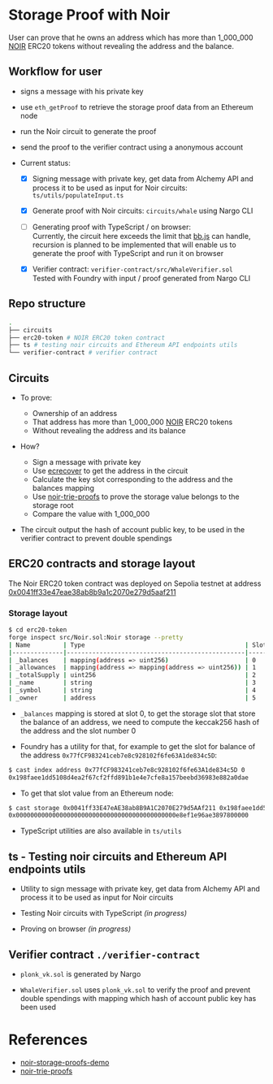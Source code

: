 # Storage Proof with Noir

User can prove that he owns an address which has more than 1_000_000 [NOIR](https://sepolia.etherscan.io/address/0x0041ff33e47eae38ab8b9a1c2070e279d5aaf211) ERC20 tokens without revealing the address and the balance.

## Workflow for user

- signs a message with his private key
- use `eth_getProof` to retrieve the storage proof data from an Ethereum node
- run the Noir circuit to generate the proof
- send the proof to the verifier contract using a anonymous account

- Current status:

  - [x] Signing message with private key, get data from Alchemy API and process it to be used as input for Noir circuits: `ts/utils/populateInput.ts`

  - [x] Generate proof with Noir circuits: `circuits/whale` using Nargo CLI

  - [ ] Generating proof with TypeScript / on browser: <br>
        Currently, the circuit here exceeds the limit that [bb.js](https://www.npmjs.com/package/@aztec/bb.js) can handle, recursion is planned to be implemented that will enable us to generate the proof with TypeScript and run it on browser
  - [x] Verifier contract: `verifier-contract/src/WhaleVerifier.sol` <br>
        Tested with Foundry with input / proof generated from Nargo CLI

## Repo structure

```bash
.
├── circuits
├── erc20-token # NOIR ERC20 token contract
├── ts # testing noir circuits and Ethereum API endpoints utils
└── verifier-contract # verifier contract
```

## Circuits

- To prove:

  - Ownership of an address
  - That address has more than 1_000_000 [NOIR](https://sepolia.etherscan.io/address/0x0041ff33e47eae38ab8b9a1c2070e279d5aaf211) ERC20 tokens
  - Without revealing the address and its balance

- How?

  - Sign a message with private key
  - Use [ecrecover](https://github.com/colinnielsen/ecrecover-noir) to get the address in the circuit
  - Calculate the key slot corresponding to the address and the balances mapping
  - Use [noir-trie-proofs](https://github.com/aragonzkresearch/noir-trie-proofs) to prove the storage value belongs to the storage root
  - Compare the value with 1_000_000

- The circuit output the hash of account public key, to be used in the verifier contract to prevent double spendings

## ERC20 contracts and storage layout

The Noir ERC20 token contract was deployed on Sepolia testnet at address [0x0041ff33e47eae38ab8b9a1c2070e279d5aaf211](https://sepolia.etherscan.io/address/0x0041ff33e47eae38ab8b9a1c2070e279d5aaf211)

### Storage layout

```bash
$ cd erc20-token
forge inspect src/Noir.sol:Noir storage --pretty
| Name         | Type                                            | Slot | Offset | Bytes | Contract          |
|--------------|-------------------------------------------------|------|--------|-------|-------------------|
| _balances    | mapping(address => uint256)                     | 0    | 0      | 32    | src/Noir.sol:Noir |
| _allowances  | mapping(address => mapping(address => uint256)) | 1    | 0      | 32    | src/Noir.sol:Noir |
| _totalSupply | uint256                                         | 2    | 0      | 32    | src/Noir.sol:Noir |
| _name        | string                                          | 3    | 0      | 32    | src/Noir.sol:Noir |
| _symbol      | string                                          | 4    | 0      | 32    | src/Noir.sol:Noir |
| _owner       | address                                         | 5    | 0      | 20    | src/Noir.sol:Noir |
```

- `_balances` mapping is stored at slot 0, to get the storage slot that store the balance of an address, we need to compute the keccak256 hash of the address and the slot number 0

- Foundry has a utility for that, for example to get the slot for balance of the address `0x77fCF983241ceb7e8c928102f6fe63A1de834c5D`:

```bash
$ cast index address 0x77fCF983241ceb7e8c928102f6fe63A1de834c5D 0
0x198faee1dd5108d4ea2f67cf2ffd891b1e4e7cfe8a157beebd36983e882a0dae
```

- To get that slot value from an Ethereum node:

```bash
$ cast storage 0x0041ff33E47eAE38ab8B9A1C2070E279d5AAf211 0x198faee1dd5108d4ea2f67cf2ffd891b1e4e7cfe8a157beebd36983e882a0dae --rpc-url $SEPOLIA_RPC_URL
0x00000000000000000000000000000000000000000000e8ef1e96ae3897800000
```

- TypeScript utilities are also available in `ts/utils`

## ts - Testing noir circuits and Ethereum API endpoints utils

- Utility to sign message with private key, get data from Alchemy API and process it to be used as input for Noir circuits

- Testing Noir circuits with TypeScript _(in progress)_

- Proving on browser _(in progress)_

## Verifier contract `./verifier-contract`

- `plonk_vk.sol` is generated by Nargo

- `WhaleVerifier.sol` uses `plonk_vk.sol` to verify the proof and prevent double spendings with mapping which hash of account public key has been used

# References

- [noir-storage-proofs-demo](https://github.com/Maddiaa0/noir-storage-proofs-demo)
- [noir-trie-proofs](https://github.com/aragonzkresearch/noir-trie-proofs)

